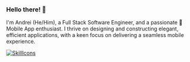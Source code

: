 ### Hello there! 👋

I'm Andrei (He/Him), a Full Stack Software Engineer, and a passionate 📱 Mobile App enthusiast. I thrive on designing and constructing elegant, efficient applications, with a keen focus on delivering a seamless mobile experience.

[![SkillIcons](https://skillicons.dev/icons?i=js,ts,html,css,nodejs,py,tailwind,vue,nuxt,mongodb,prisma,docker,figma)](https://skillicons.dev)<br/>
